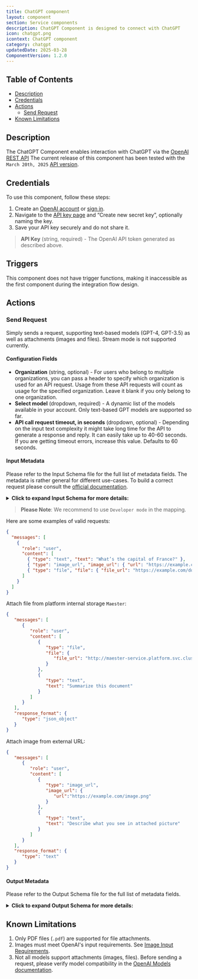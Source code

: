 ```yaml
---
title: ChatGPT component
layout: component
section: Service components
description: ChatGPT Component is designed to connect with ChatGPT
icon: chatgpt.png
icontext: ChatGPT component
category: chatgpt
updatedDate: 2025-03-28
ComponentVersion: 1.2.0
---
```


## Table of Contents

* [Description](#description)
* [Credentials](#credentials)
* [Actions](#actions)
  * [Send Request](#send-request)
* [Known Limitations](#known-limitations)

## Description

The ChatGPT Component enables interaction with ChatGPT via the [OpenAI REST API](https://platform.openai.com/docs/api-reference/introduction)
The current release of this component has been tested with the `March 20th, 2025` [API version](https://platform.openai.com/docs/changelog).

## Credentials

To use this component, follow these steps:

1. Create an [OpenAI account](https://platform.openai.com/signup) or [sign in](https://platform.openai.com/login).
2. Navigate to the [API key page](https://platform.openai.com/account/api-keys) and “Create new secret key”, optionally naming the key.
3. Save your API key securely and do not share it.

> **API Key** (string, required) - The OpenAI API token generated as described above.

## Triggers

This component does not have trigger functions, making it inaccessible as the first component during the integration flow design.

## Actions
  
### Send Request

Simply sends a request, supporting text-based models (GPT-4, GPT-3.5) as well as attachments (images and files).
Stream mode is not supported currently.

#### Configuration Fields

* **Organization** (string, optional) - For users who belong to multiple organizations, you can pass a header to specify which organization is used for an API request. Usage from these API requests will count as usage for the specified organization. Leave it blank if you only belong to one organization.
* **Select model** (dropdown, required) - A dynamic list of the models available in your account. Only text-based GPT models are supported so far.
* **API call request timeout, in seconds** (dropdown, optional) - Depending on the input text complexity it might take long time for the API to generate a response and reply. It can easily take up to 40-60 seconds. If you are getting timeout errors, increase this value. Defaults to 60 seconds.

#### Input Metadata

Please refer to the Input Schema file for the full list of metadata fields. The metadata is rather general for different use-cases. To build a correct request please consult the [official documentation](https://platform.openai.com/docs/api-reference/chat/create).
<details close markdown="block"><summary><strong>Click to expand Input Schema for more details:</strong></summary>
```
{
  "type": "object",
  "properties": {
    "messages": {
      "type": "array",
      "help": {
        "description": "A list of messages comprising the conversation so far"
      },
      "required": true,
      "items": {
        "type": "object",
        "properties": {
          "role": {
            "type": "string",
            "help": {
              "description": "The role of the messages author, in this case system"
            },
            "required": true,
            "enum": [
              "system",
              "user",
              "assistant",
              "tool",
              "function"
            ]
          },
          "content": {
            "type": "array",
            "help": {
              "description": "An array of message content, which can include text, images, and file attachments"
            },
            "required": true,
            "items": {
              "type": "object",
              "properties": {
                "type": {
                  "type": "string",
                  "enum": ["text", "image_url", "file"],
                  "help": {
                    "description": "Type of message content"
                  },
                  "required": true
                },
                "text": {
                  "type": "string",
                  "help": {
                    "description": "The text content of the message (required if type is 'text')"
                  }
                },
                "image_url": {
                  "type": "object",
                  "help": {
                    "description": "An image included in the message (required if type is 'image_url')."
                  },
                  "properties": {
                    "url": {
                      "type": "string",
                      "help": {
                        "description": "URL of the image. The URL can point to either internal or external public storage."
                      }
                    },
                    "detail": {
                      "type": "string",
                      "help": {
                        "description": "The detail parameter tells the model what level of detail to use when processing and understanding the image (low, high, or auto to let the model decide). If you skip the parameter, the model will use auto. <a href='https://platform.openai.com/docs/guides/images?api-mode=chat#specify-image-input-detail-level'>More Info</a>"
                      }
                    }
                  }
                },
                "file": {
                  "type": "object",
                  "help": {
                    "description": "A file included in the message (required if type is 'file'). Only PDF files (.pdf) are supported for file attachments."
                  },
                  "properties": {
                    "file_url": {
                      "type": "string",
                      "help": {
                        "description": "URL of the file to be uploaded. The URL can point to either internal or external public storage."
                      }
                    }
                  }
                }
              }
            }
          },
          "name": {
            "type": "string",
            "help": {
              "description": "An optional name for the participant. Provides the model information to differentiate between participants of the same role"
            },
            "required": false
          },
          "tool_call_id": {
            "type": "string",
            "help": {
              "description": "Tool call that this message is responding to"
            },
            "required": false
          }
        }
      }
    },
    "frequency_penalty": {
      "type": "number",
      "help": {
        "description": "Number between -2.0 and 2.0. Positive values penalize new tokens based on their existing frequency in the text so far, decreasing the model's likelihood to repeat the same line verbatim"
      },
      "required": false
    },
    "logit_bias": {
      "type": "object",
      "help": {
        "description": "Modify the likelihood of specified tokens appearing in the completion. Accepts a JSON object that maps tokens (specified by their token ID in the tokenizer) to an associated bias value from -100 to 100. Mathematically, the bias is added to the logits generated by the model prior to sampling. The exact effect will vary per model, but values between -1 and 1 should decrease or increase likelihood of selection; values like -100 or 100 should result in a ban or exclusive selection of the relevant token"
      },
      "required": false
    },
    "max_tokens": {
      "type": "number",
      "help": {
        "description": "The maximum number of tokens to generate in the chat completion. The total length of input tokens and generated tokens is limited by the model's context length"
      },
      "required": false
    },
    "n": {
      "type": "number",
      "help": {
        "description": "How many chat completion choices to generate for each input message. Note that you will be charged based on the number of generated tokens across all of the choices. Keep n as 1 to minimize costs"
      },
      "required": false
    },
    "presence_penalty": {
      "type": "number",
      "help": {
        "description": "Number between -2.0 and 2.0. Positive values penalize new tokens based on whether they appear in the text so far, increasing the model's likelihood to talk about new topics"
      },
      "required": false
    },
    "response_format": {
      "type": "object",
      "help": {
        "description": "An object specifying the format that the model must output. Setting to { \"type\": \"json_object\" } enables JSON mode, which guarantees the message the model generates is valid JSON. Important: when using JSON mode, you must also instruct the model to produce JSON yourself via a system or user message. Without this, the model may generate an unending stream of whitespace until the generation reaches the token limit, resulting in a long-running and seemingly \"stuck\" request. Also note that the message content may be partially cut off if 'finish_reason=\"length\"', which indicates the generation exceeded 'max_tokens' or the conversation exceeded the max context length"
      },
      "required": false,
      "properties": {
        "type": {
          "type": "string",
          "help": {
            "description": "Must be one of 'text' or 'json_object'"
          },
          "required": false,
          "enum": [
            "text",
            "json_object"
          ]
        }
      }
    },
    "seed": {
      "type": "number",
      "help": {
        "description": "This feature is in Beta. If specified, our system will make a best effort to sample deterministically, such that repeated requests with the same seed and parameters should return the same result. Determinism is not guaranteed, and you should refer to the 'system_fingerprint' response parameter to monitor changes in the backend"
      },
      "required": false
    },
    "stop": {
      "type": "object",
      "help": {
        "description": "Up to 4 sequences where the API will stop generating further tokens"
      },
      "required": false
    },
    "stream": {
      "type": "boolean",
      "help": {
        "description": "If set, partial message deltas will be sent, like in ChatGPT. Tokens will be sent as data-only server-sent events as they become available, with the stream terminated by a data: [DONE] message"
      },
      "required": false
    },
    "temperature": {
      "type": "number",
      "help": {
        "description": "What sampling temperature to use, between 0 and 2. Higher values like 0.8 will make the output more random, while lower values like 0.2 will make it more focused and deterministic. We generally recommend altering this or 'top_p' but not both"
      },
      "required": false
    },
    "top_p": {
      "type": "number",
      "help": {
        "description": "An alternative to sampling with temperature, called nucleus sampling, where the model considers the results of the tokens with top_p probability mass. So 0.1 means only the tokens comprising the top 10% probability mass are considered. We generally recommend altering this or 'temperature' but not both"
      },
      "required": false
    },
    "tools": {
      "type": "array",
      "help": {
        "description": "A list of tools the model may call. Currently, only functions are supported as a tool. Use this to provide a list of functions the model may generate JSON inputs for"
      },
      "required": false,
      "items": {
        "type": "object",
        "properties": {
          "type": {
            "type": "string",
            "help": {
              "description": "The type of the tool. Currently, only function is supported"
            },
            "required": false
          },
          "function": {
            "type": "object",
            "required": false,
            "properties": {
              "description": {
                "type": "string",
                "help": {
                  "description": "A description of what the function does, used by the model to choose when and how to call the function"
                },
                "required": false
              },
              "name": {
                "type": "string",
                "help": {
                  "description": "The name of the function to be called. Must be a-z, A-Z, 0-9, or contain underscores and dashes, with a maximum length of 64"
                },
                "required": false
              },
              "parameters": {
                "type": "object",
                "help": {
                  "description": "The parameters the functions accepts, described as a JSON Schema object. See the guide for examples, and the JSON Schema reference for documentation about the format. To describe a function that accepts no parameters, provide the value {\"type\": \"object\", \"properties\": {}}"
                },
                "required": false
              }
            }
          }
        }
      }
    },
    "tool_choice": {
      "type": "object",
      "help": {
        "description": "Controls which (if any) function is called by the model. none means the model will not call a function and instead generates a message. auto means the model can pick between generating a message or calling a function. Specifying a particular function via {\"type: \"function\", \"function\": {\"name\": \"my_function\"}} forces the model to call that function. 'none' is the default when no functions are present. 'auto' is the default if functions are present"
      },
      "required": false
    },
    "user": {
      "type": "string",
      "help": {
        "description": "A unique identifier representing your end-user, which can help OpenAI to monitor and detect abuse"
      },
      "required": false
    },
    "function_call": {
      "type": "object",
      "help": {
        "description": "Deprecated in favor of tool_choice. Controls which (if any) function is called by the model. none means the model will not call a function and instead generates a message. auto means the model can pick between generating a message or calling a function. Specifying a particular function via {\"name\": \"my_function\"} forces the model to call that function. 'none' is the default when no functions are present. 'auto' is the default if functions are present."
      },
      "required": false
    },
    "functions": {
      "type": "object",
      "help": {
        "description": "Deprecated in favor of tools. A list of functions the model may generate JSON inputs for"
      },
      "required": false,
      "properties": {
        "description": {
          "type": "string",
          "help": {
            "description": "A description of what the function does, used by the model to choose when and how to call the function"
          },
          "required": false
        },
        "name": {
          "type": "string",
          "help": {
            "description": "The name of the function to be called. Must be a-z, A-Z, 0-9, or contain underscores and dashes, with a maximum length of 64"
          },
          "required": false
        },
        "parameters": {
          "type": "object",
          "help": {
            "description": "The parameters the functions accepts, described as a JSON Schema object. See the guide for examples, and the JSON Schema reference for documentation about the format. To describe a function that accepts no parameters, provide the value {\"type\": \"object\", \"properties\": {}}"
          },
          "required": false
        }
      }
    }
  }
}
```
</details>

> **Please Note**: We recommend to use `Developer mode` in the mapping.

Here are some examples of valid requests:

```json
{
  "messages": [
    {
      "role": "user",
      "content": [
        { "type": "text", "text": "What’s the capital of France?" },
        { "type": "image_url", "image_url": { "url": "https://example.com/image.png" } },
        { "type": "file", "file": { "file_url": "https://example.com/document.pdf" } }
      ]
    }
  ]
}
```

Attach file from platform internal storage `Maester`:

```json
{
   "messages": [
      {
         "role": "user",
         "content": [
            {
               "type": "file",
               "file": {
                  "file_url": "http://maester-service.platform.svc.cluster.local:3002/objects/{MAESTER_OBJECT_ID}?storage_type=maester"
               }
            },
            {
               "type": "text",
               "text": "Summarize this document"
            }
         ]
      }
   ],
   "response_format": {
      "type": "json_object"
   }
} 
```

Attach image from external URL:

```json
{
   "messages": [
      {
         "role": "user",
         "content": [
            {
               "type": "image_url",
               "image_url": {
                  "url":"https://example.com/image.png"
               }
            },
            {
               "type": "text",
               "text": "Describe what you see in attached picture"
            }
         ]
      }
   ],
   "response_format": {
      "type": "text"
   }
}
```

#### Output Metadata

Please refer to the Output Schema file for the full list of metadata fields.
<details close markdown="block"><summary><strong>Click to expand Output Schema for more details:</strong></summary>
```
{
  "type": "object",
  "properties": {
    "id": {
      "type": "string",
      "label": "A unique identifier for the chat completion",
      "required": true
    },
    "created": {
      "type": "number",
      "label": "The Unix timestamp (in seconds) of when the chat completion was created",
      "required": true
    },
    "model": {
      "type": "string",
      "label": "The model used for the chat completion",
      "required": true
    },
    "system_fingerprint": {
      "type": "string",
      "label": "This fingerprint represents the backend configuration that the model runs with",
      "required": true
    },
    "object": {
      "type": "string",
      "label": "The object type, which is always 'chat.completion'",
      "required": true,
      "enum": [
        "chat.completion"
      ]
    },
    "choices": {
      "type": "array",
      "required": true,
      "items": {
        "type": "object",
        "properties": {
          "finish_reason": {
            "type": "string",
            "label": "The reason the model stopped generating tokens. This will be 'stop' if the model hit a natural stop point or a provided stop sequence, 'length' if the maximum number of tokens specified in the request was reached, 'content_filter' if content was omitted due to a flag from our content filters, 'tool_calls' if the model called a tool, or 'function_call' (deprecated) if the model called a function",
            "required": true
          },
          "index": {
            "type": "number",
            "label": "The index of the choice in the list of choices",
            "required": true
          },
          "message": {
            "type": "object",
            "label": "A chat completion message generated by the model",
            "required": true,
            "properties": {
              "content": {
                "type": "string",
                "label": "The contents of the message",
                "required": false
              },
              "role": {
                "type": "string",
                "label": "The role of the author of this message",
                "required": true
              },
              "tool_calls": {
                "type": "array",
                "label": "The tool calls generated by the model, such as function calls",
                "required": false,
                "items": {
                  "type": "object",
                  "properties": {
                    "id": {
                      "type": "string",
                      "label": "The ID of the tool call",
                      "required": false
                    },
                    "type": {
                      "type": "string",
                      "label": "The type of the tool. Currently, only 'function' is supported",
                      "required": false
                    },
                    "function": {
                      "type": "object",
                      "label": "The function that the model called",
                      "required": false,
                      "properties": {
                        "name": {
                          "type": "string",
                          "label": "The name of the function to call",
                          "required": false
                        },
                        "arguments": {
                          "type": "string",
                          "label": "The arguments to call the function with, as generated by the model in JSON format. Note that the model does not always generate valid JSON, and may hallucinate parameters not defined by your function schema. Validate the arguments in your code before calling your function",
                          "required": false
                        }
                      }
                    }
                  }
                }
              },
              "function_call": {
                "type": "object",
                "label": "Deprecated and replaced by 'tool_calls'. The name and arguments of a function that should be called, as generated by the model",
                "required": false,
                "properties": {
                  "name": {
                    "type": "string",
                    "label": "The name of the function to call",
                    "required": false
                  },
                  "arguments": {
                    "type": "string",
                    "label": "The arguments to call the function with, as generated by the model in JSON format. Note that the model does not always generate valid JSON, and may hallucinate parameters not defined by your function schema. Validate the arguments in your code before calling your function",
                    "required": false
                  }
                }
              }
            }
          }
        }
      }
    }
  }
}
```
</details>

## Known Limitations

  1. Only PDF files (`.pdf`) are supported for file attachments.
  2. Images must meet OpenAI's input requirements. See [Image Input Requirements](https://platform.openai.com/docs/guides/images?api-mode=chat#image-input-requirements).
  3. Not all models support attachments (images, files). Before sending a request, please verify model compatibility in the [OpenAI Models documentation](https://platform.openai.com/docs/models).